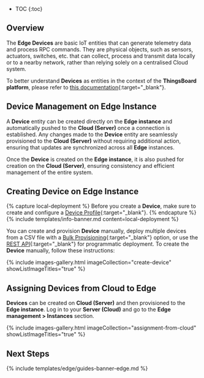 * TOC
{:toc}

## Overview

The **Edge Devices** are basic IoT entities that can generate telemetry data and process RPC commands. They are physical objects, such as sensors, actuators, switches, etc. that can collect, process and transmit data locally or to a nearby network, rather than relying solely on a centralised Cloud system.

To better understand **Devices** as entities in the context of the **ThingsBoard platform**, please refer to [this documentation](/docs/{{peDocsPrefix}}user-guide/ui/devices/){:target="_blank"}.

## Device Management on Edge Instance

A **Device** entity can be created directly on the **Edge instance** and automatically pushed to the **Cloud (Server)** once a connection is established. Any changes made to the **Device** entity are seamlessly provisioned to the **Cloud (Server)** without requiring additional action, ensuring that updates are synchronized across all **Edge** instances.

Once the **Device** is created on the **Edge instance**, it is also pushed for creation on the **Cloud (Server)**, ensuring consistency and efficient management of the entire system.

## Creating Device on Edge Instance
{% capture local-deployment %}
Before you create a **Device**, make sure to create and configure a [Device Profile](/docs/{{peDocsPrefix}}user-guide/device-profiles/){:target="_blank"}.
{% endcapture %}
{% include templates/info-banner.md content=local-deployment %}

You can create and provision **Device** manually, deploy multiple devices from a CSV file with a [Bulk Provisioning](/docs/{{peDocsPrefix}}user-guide/bulk-provisioning/){:target="_blank"} option, or use the [REST API](/docs/{{peDocsPrefix}}api/){:target="_blank"} for programmatic deployment.
To create the **Device** manually, follow these instructions:

{% include images-gallery.html imageCollection="create-device" showListImageTitles="true" %}

## Assigning Devices from Cloud to Edge

**Devices** can be created on **Cloud (Server)** and then provisioned to the **Edge instance**. 
Log in to your **Server (Cloud)** and go to the **Edge management > Instances** section.

{% include images-gallery.html imageCollection="assignment-from-cloud" showListImageTitles="true" %}

## Next Steps

{% include templates/edge/guides-banner-edge.md %}

